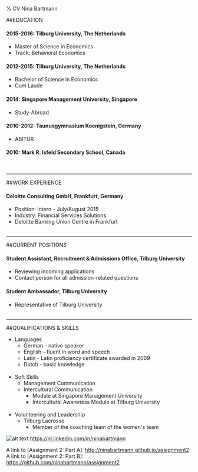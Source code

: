 % CV Nina Bartmann


##EDUCATION

#### 2015-2016: Tilburg University, The Netherlands   
* Master of Science in Economics						  
* Track: Behavioral Economics

#### 2012-2015: Tilburg University, The Netherlands
* Bachelor of Science in Economics
* Cum Laude

#### 2014: Singapore Management University, Singapore
* Study-Abroad

#### 2010-2012: Taunusgymnasium Koenigstein, Germany
* ABITUR

#### 2010: Mark R. Isfeld Secondary School, Canada
<br>										  

- - -

##WORK EXPERIENCE


#### Deloitte Consulting GmbH, Frankfurt, Germany
* Position: Intern - July/August 2015
* Industry: Financial Services Solutions
* Deloitte Banking Union Centre in Frankfurt
<br> <br>

- - -

##CURRENT POSITIONS

#### Student Assistant, Recruitment & Admissions Office, Tilburg University
* Reviewing incoming applications
* Contact person for all admission-related questions

#### Student Ambassador, Tilburg University
* Representative of Tilburg University
<br> <br>

- - -
##QUALIFICATIONS & SKILLS

* Languages
    * German - native speaker
    * English - fluent in word and speech
    * Latin - Latin proficiency certificate awarded in 2009
    * Dutch - basic knowledge
<br> <br>
* Soft Skills
    - Management Communication
    - Intercultural Communication
        - Module at Singapore Management University
        - Intercultural Awareness Module at Tilburg University
<br> <br>
* Volunteering and Leadership
    * Tilburg Lacrosse
    	- Member of the coaching team of the women's team

![alt text](https://encrypted-tbn0.gstatic.com/images?q=tbn:ANd9GcT6EyCtwJkYplwGOd8XmwoJHMENGD4lmw1O7HIlhK9DpLZ3ZSBi)
<https://nl.linkedin.com/in/ninabartmann>

A link to [Assignment 2: Part A]: <http://ninabartmann.github.io/assignment2>
<br> 
A link to [Assignment 2: Part B]: <https://github.com/ninabartmann/assignment2>